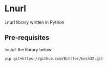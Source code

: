 # Lnurl
Lnurl library written in Python

## Pre-requisites
Install the library below:
```bash
pip git+https://github.com/Bittler/bech32.git
```
